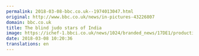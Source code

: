 ```yaml
---
permalink: 2018-03-08-bbc.co.uk--1974013047.html
original: http://www.bbc.co.uk/news/in-pictures-43226807
domain: bbc.co.uk
title: The blind judo stars of India
image: https://ichef-1.bbci.co.uk/news/1024/branded_news/17DE1/production/_100316779_ecd501ee-add9-46d5-afa9-5cba04ff15e1.jpg
date: 2018-03-08 10:20:36
translations: en
---
```


